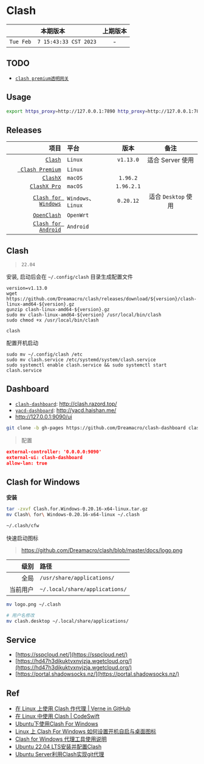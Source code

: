 # Clash

|本期版本|上期版本
|:---:|:---:
`Tue Feb  7 15:43:33 CST 2023` | -

## TODO

* [`clash premium透明网关`](https://www.google.com/search?sxsrf=AJOqlzX9kcT4rOrhvN5TmuG04BaNT8GPrw:1676820548542&q=clash+premium%E9%80%8F%E6%98%8E%E7%BD%91%E5%85%B3&sa=X&ved=2ahUKEwjXhZep86H9AhV2r1YBHRAsAVYQ1QJ6BAgoEAE&biw=1920&bih=944&dpr=1)


## Usage

```bash
export https_proxy=http://127.0.0.1:7890 http_proxy=http://127.0.0.1:7890 all_proxy=socks5://127.0.0.1:7890
```

## Releases

项目|平台|版本|备注
---:|:---|:---:|:---:
[`Clash`](https://github.com/Dreamacro/clash) | `Linux` | `v1.13.0` | 适合 Server 使用
[` Clash Premium`](https://github.com/Dreamacro/clash/releases/tag/premium) | `Linux`
[`ClashX`](https://github.com/yichengchen/clashX) | `macOS` | `1.96.2`
[`ClashX Pro`](https://install.appcenter.ms/users/clashx/apps/clashx-pro/distribution_groups/public) | `macOS` | `1.96.2.1`
[`Clash for Windows`](https://github.com/Fndroid/clash_for_windows_pkg) | `Windows`、`Linux` | `0.20.12` | 适合 `Desktop` 使用
[`OpenClash`](https://github.com/vernesong/OpenClash) | `OpenWrt`
[`Clash for Android`](https://github.com/Kr328/ClashForAndroid) | `Android`



## Clash

> `22.04`

安装, 启动后会在 `~/.config/clash` 目录生成配置文件

```
version=v1.13.0
wget https://github.com/Dreamacro/clash/releases/download/${version}/clash-linux-amd64-${version}.gz
gunzip clash-linux-amd64-${version}.gz
sudo mv clash-linux-amd64-${version} /usr/local/bin/clash
sudo chmod +x /usr/local/bin/clash

clash
```

配置开机启动

```
sudo mv ~/.config/clash /etc
sudo mv clash.service /etc/systemd/system/clash.service
sudo systemctl enable clash.service && sudo systemctl start clash.service
```




## Dashboard

* [`clash-dashboard`](https://github.com/Dreamacro/clash-dashboard): <http://clash.razord.top/>
* [`yacd-dashboard`](https://github.com/haishanh/yacd): <http://yacd.haishan.me/>
* <http://127.0.0.1:9090/ui>


```bash
git clone -b gh-pages https://github.com/Dreamacro/clash-dashboard clash-dashboard
```

> 配置

```json
external-controller: '0.0.0.0:9090'
external-ui: clash-dashboard
allow-lan: true
```


## Clash for Windows


**安装**


```bash
tar -zxvf Clash.for.Windows-0.20.16-x64-linux.tar.gz
mv Clash\ for\ Windows-0.20.16-x64-linux ~/.clash

~/.clash/cfw
```


快速启动图标

> <https://github.com/Dreamacro/clash/blob/master/docs/logo.png>

级别|路径
---:|:---
全局 |  `/usr/share/applications/`
当前用户 | `~/.local/share/applications/`

```bash
mv logo.png ~/.clash

# 用户名修改
mv clash.desktop ~/.local/share/applications/
```




## Service

* [https://sspcloud.net/](https://sspcloud.net/)
* [https://hd47h3dikuktvxnvjzja.wgetcloud.org/](https://hd47h3dikuktvxnvjzja.wgetcloud.org/)
* [https://portal.shadowsocks.nz/](https://portal.shadowsocks.nz/)

## Ref

* [在 Linux 上使用 Clash 作代理 | Verne in GitHub](https://einverne.github.io/post/2021/03/linux-use-clash.html)
* [在 Linux 中使用 Clash | CodeSwift](https://blog.iswiftai.com/posts/clash-linux/)
* [Ubuntu下使用Clash For Windows](https://i.hiifong.cc/clash/)
* [Linux 上 Clash For Windows 如何设置开机自启与桌面图标](https://blog.zzsqwq.cn/posts/clash-for-windows-on-linux/)
* [Clash for Windows 代理工具使用说明](https://docs.gtk.pw/)
* [Ubuntu 22.04 LTS安装并配置Clash](https://juejin.cn/post/7127911250654134302)
* [Ubuntu Server利用Clash实现git代理 ](https://wuuconix.link/2021/08/14/clash-dashboard/)

